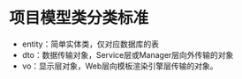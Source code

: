 # 项目模型类分类标准
* entity：简单实体类，仅对应数据库的表
* dto：数据传输对象，Service层或Manager层向外传输的对象
* vo：显示层对象，Web层向模板渲染引擎层传输的对象。